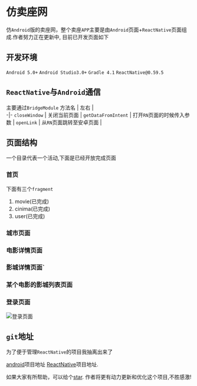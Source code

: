 # 仿卖座网
仿`Android`版的卖座网，整个卖座`APP`主要是由`Android`页面+`ReactNative`页面组成.作者努力正在更新中, 目前已开发页面如下


## 开发环境
`Android 5.0+`
`Android Studio3.0+`
`Gradle 4.1`
`ReactNative@0.59.5`

## `ReactNative`与`Android`通信
主要通过`BridgeModule`
方法名 | 左右 |    
-|-
`closeWindow` | 关闭当前页面 |
`getDataFromIntent` | 打开`RN`页面的时候传入参数 | 
`openLink` | 从`RN`页面跳转至安卓页面 | 


## 页面结构

一个目录代表一个活动,下面是已经开放完成页面

### 首页
下面有三个`fragment`
1. movie(已完成)
2. cinima(已完成)
3. user(已完成)

### 城市页面

### 电影详情页面

### 影城详情页面`

### 某个电影的影城列表页面

### 登录页面

![登录页面]("https://github.com/Amandesu/maizuo/raw/master/assets/login.jpg")
## `git`地址
为了便于管理`ReactNative`的项目我抽离出来了

[android]("https://github.com/Amandesu/maizuo")项目地址
[ReactNative]("https://github.com/Amandesu/maizuoRN")项目地址.

如果大家有所帮助，可以给个[star]("https://github.com/Amandesu/maizuoRN"). 作者将更有动力更新和优化这个项目,不胜感激!







